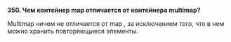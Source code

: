   **350. Чем контейнер map отличается от контейнера multimap?**
  
  Multimap ничем не отличается от map , за исключением того, что в нем можно хранить повторяющиеся элементы.

